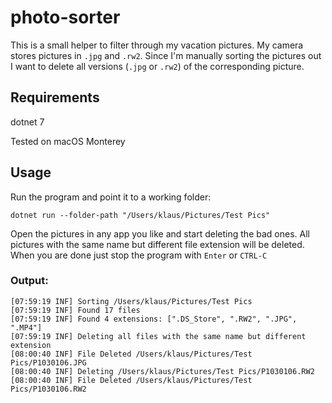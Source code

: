 # photo-sorter

This is a small helper to filter through my vacation pictures. My camera stores pictures in `.jpg` and `.rw2`. Since I'm manually sorting the pictures out I want to delete all versions (`.jpg` or `.rw2`) of the corresponding picture.

## Requirements

dotnet 7

Tested on macOS Monterey

## Usage

Run the program and point it to a working folder:

```
dotnet run --folder-path "/Users/klaus/Pictures/Test Pics"
```

Open the pictures in any app you like and start deleting the bad ones. All pictures with the same name but different file extension will be deleted. When you are done just stop the program with `Enter` or `CTRL-C`

### Output:

```
[07:59:19 INF] Sorting /Users/klaus/Pictures/Test Pics
[07:59:19 INF] Found 17 files
[07:59:19 INF] Found 4 extensions: [".DS_Store", ".RW2", ".JPG", ".MP4"]
[07:59:19 INF] Deleting all files with the same name but different extension
[08:00:40 INF] File Deleted /Users/klaus/Pictures/Test Pics/P1030106.JPG
[08:00:40 INF] Deleting /Users/klaus/Pictures/Test Pics/P1030106.RW2
[08:00:40 INF] File Deleted /Users/klaus/Pictures/Test Pics/P1030106.RW2
```